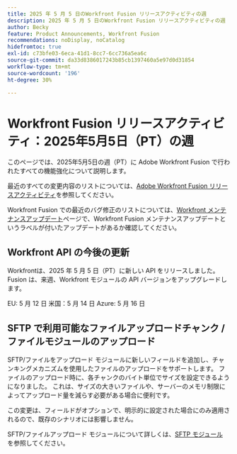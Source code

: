 ```yaml
---
title: 2025 年 5 月 5 日のWorkfront Fusion リリースアクティビティの週
description: 2025 年 5 月 5 日のWorkfront Fusion リリースアクティビティの週
author: Becky
feature: Product Announcements, Workfront Fusion
recommendations: noDisplay, noCatalog
hidefromtoc: true
exl-id: c73bfe03-6eca-41d1-8cc7-6cc736a5ea6c
source-git-commit: da33d8386017243b85cb1397460a5e97d0d31854
workflow-type: tm+mt
source-wordcount: '196'
ht-degree: 30%

---
```


# Workfront Fusion リリースアクティビティ：2025年5月5日（PT）の週

このページでは、2025年5月5日の週（PT）に Adobe Workfront Fusion で行われたすべての機能強化について説明します。

最近のすべての変更内容のリストについては、[Adobe Workfront Fusion リリースアクティビティ](/help/workfront-fusion/fusion-product-releases/fusion-release-activity.md)を参照してください。

Workfront Fusion での最近のバグ修正のリストについては、[Workfront メンテナンスアップデート](https://experienceleague.adobe.com/ja/docs/workfront-known-issues/releases/current-updates)ページで、Workfront Fusion メンテナンスアップデートというラベルが付いたアップデートがあるか確認してください。

## Workfront API の今後の更新

Workfrontは、2025 年 5 月 5 日（PT）に新しい API をリリースしました。 Fusion は、来週、Workfront モジュールの API バージョンをアップグレードします。

EU: 5 月 12 日
米国：5 月 14 日
Azure: 5 月 16 日

## SFTP で利用可能なファイルアップロードチャンク / ファイルモジュールのアップロード

SFTP/ファイルをアップロード モジュールに新しいフィールドを追加し、チャンキングメカニズムを使用したファイルのアップロードをサポートします。 ファイルのアップロード時に、各チャンクのバイト単位でサイズを設定できるようになりました。 これは、サイズの大きいファイルや、サーバーのメモリ制限によってアップロード量を減らす必要がある場合に便利です。

この変更は、フィールドがオプションで、明示的に設定された場合にのみ適用されるので、既存のシナリオには影響しません。

SFTP/ファイルアップロード モジュールについて詳しくは、[SFTP モジュール ](/help/workfront-fusion/references/apps-and-modules/universal-connectors/sftp.md) を参照してください。
